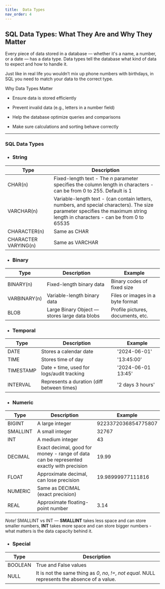 ```yaml
---
title:  Data Types
nav_order: 4
---
```


## SQL Data Types: What They Are and Why They Matter

Every piece of data stored in a database — whether it's a name, a number, or a date — has a data type. Data types tell the database what kind of data to expect and how to handle it.

Just like in real life you wouldn’t mix up phone numbers with birthdays, in SQL you need to match your data to the correct type.

Why Data Types Matter

- Ensure data is stored efficiently

- Prevent invalid data (e.g., letters in a number field)

- Help the database optimize queries and comparisons

- Make sure calculations and sorting behave correctly

---
### SQL Data Types
- ### String

| Type | Description |
|------|-------------|
| CHAR(n) | Fixed-length text - The _n_ parameter specifies the column length in characters  - can be from 0 to 255. Default is 1|
| VARCHAR(n) | Variable-length text	-  (can contain letters, numbers, and special characters). The size parameter specifies the maximum string length in characters - can be from 0 to 65535|
| CHARACTER(n) | Same as CHAR | 
| CHARACTER VARYING(n) | Same as VARCHAR |

- ### Binary

| Type | Description | Example |
|------|-------------|---------|
| BINARY(n) | Fixed-length binary data | Binary codes of fixed size |
| VARBINARY(n) | Variable-length binary data | Files or images in a byte format |
| BLOB |Large Binary Object — stores large data blobs | Profile pictures, documents, etc. |


- ### Temporal 

| Type | Description | Example |
|------|-------------|---------|
| DATE | Stores a calendar date | '2024-06-01' |
| TIME | Stores time of day | '13:45:00' |
|TIMESTAMP | Date + time, used for logs/audit tracking | '2024-06-01 13:45' |	
|INTERVAL | Represents a duration (diff between times) | '2 days 3 hours' |

- ### Numeric 

| Type | Description | Example |
|------|-------------|---------|
| BIGINT | A large integer | 9223372036854775807 |
| SMALLINT | A small integer | 32767 |
| INT | A medium integer | 43 |
| DECIMAL | Exact decimal, good for money - range of data can be represented exactly with precision| 19.99 |
| FLOAT | Approximate decimal, can lose precision | 19.98999977111816 |
| NUMERIC | Same as DECIMAL (exact precision) |
| REAL | Approximate floating-point number | 3.14 |

_Note!_ SMALLINT vs INT — __SMALLINT__ takes less space and can store smaller numbers, __INT__ takes more space and can store bigger numbers - what matters is the data capacity behind it.

- ### Special

| Type | Description |
|------|-------------|
| BOOLEAN | True and False values|
| NULL | It is not the same thing as _0_, _no_, _!=_, _not equal_. NULL represents the absence of a value. 